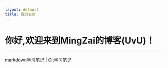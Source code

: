 ```yaml
---
layout: default
title: 我的主页
---
```


# 你好,欢迎来到MingZai的博客(UvU)！
---
[markdown学习笔记](/markdown-notebook "嘿嘿") | [Git学习笔记](/Git-notebook "吼吼")